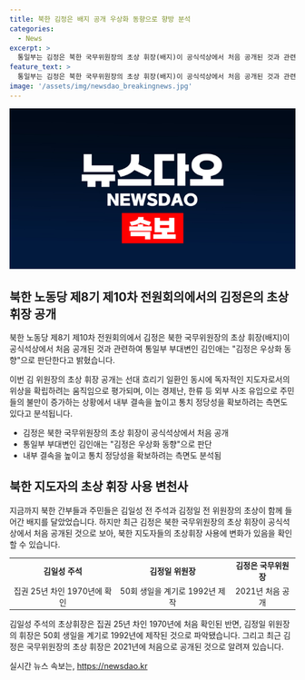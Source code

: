 ```yaml
---
title: 북한 김정은 배지 공개 우상화 동향으로 향방 분석
categories:
  - News
excerpt: >
  통일부는 김정은 북한 국무위원장의 초상 휘장(배지)이 공식석상에서 처음 공개된 것과 관련해 김정은 우상화 동향으로 판단한다고 밝혔다. 통일부 부대변인은 선대 흐리기 일환인 동시에 독자적인 지도자로서의 위상을 확립하려는 움직임으로 평가한다고 전했다. 또한 경제난, 한류 등 외부 사조 유입 등으로 주민들의 불만이 증가하는 상황에서 내부 결속을 높이고 통치 정당성을 확보하려는 측면도 있다고 덧붙였다. 중앙통신이 전원회의 참석 간부들이 김 위원장 초상휘장을 새겨진 배지를 착용한 사진을 공개한 것에 대한 이야기도 실렸다.
feature_text: >
  통일부는 김정은 북한 국무위원장의 초상 휘장(배지)이 공식석상에서 처음 공개된 것과 관련해 김정은 우상화 동향으로 판단한다고 밝혔다. 통일부 부대변인은 선대 흐리기 일환인 동시에 독자적인 지도자로서의 위상을 확립하려는 움직임으로 평가한다고 전했다. 또한 경제난, 한류 등 외부 사조 유입 등으로 주민들의 불만이 증가하는 상황에서 내부 결속을 높이고 통치 정당성을 확보하려는 측면도 있다고 덧붙였다. 중앙통신이 전원회의 참석 간부들이 김 위원장 초상휘장을 새겨진 배지를 착용한 사진을 공개한 것에 대한 이야기도 실렸다.
image: '/assets/img/newsdao_breakingnews.jpg'
---
```


<p><img src="/assets/img/newsdao_breakingnews.jpg" alt="ontimetimes 속보" /></p>

<h2 data-ke-size="size26">북한 노동당 제8기 제10차 전원회의에서의 김정은의 초상 휘장 공개</h2>

<p>북한 노동당 제8기 제10차 전원회의에서 김정은 북한 국무위원장의 초상 휘장(배지)이 공식석상에서 처음 공개된 것과 관련하여 통일부 부대변인 김인애는 "김정은 우상화 동향"으로 판단한다고 밝혔습니다.</p>

<p data-ke-size="size16">이번 김 위원장의 초상 휘장 공개는 선대 흐리기 일환인 동시에 독자적인 지도자로서의 위상을 확립하려는 움직임으로 평가되며, 이는 경제난, 한류 등 외부 사조 유입으로 주민들의 불만이 증가하는 상황에서 내부 결속을 높이고 통치 정당성을 확보하려는 측면도 있다고 분석됩니다.</p>

<ul>
    <li>김정은 북한 국무위원장의 초상 휘장이 공식석상에서 처음 공개</li>
    <li>통일부 부대변인 김인애는 "김정은 우상화 동향"으로 판단</li>
    <li>내부 결속을 높이고 통치 정당성을 확보하려는 측면도 분석됨</li>
</ul>

<h2 data-ke-size="size26">북한 지도자의 초상 휘장 사용 변천사</h2>

<p>지금까지 북한 간부들과 주민들은 김일성 전 주석과 김정일 전 위원장의 초상이 함께 들어간 배지를 달았었습니다. 하지만 최근 김정은 북한 국무위원장의 초상 휘장이 공식석상에서 처음 공개된 것으로 보아, 북한 지도자들의 초상휘장 사용에 변화가 있음을 확인할 수 있습니다.</p>

<table>
    <tr>
        <td style="text-align: center; height: 17px;"><b>김일성 주석</b></td>
        <td style="text-align: center; height: 17px;"><b>김정일 위원장</b></td>
        <td style="text-align: center; height: 17px;"><b>김정은 국무위원장</b></td>
    </tr>
    <tr>
        <td style="text-align: center; height: 17px;">집권 25년 차인 1970년에 확인</td>
        <td style="text-align: center; height: 17px;">50회 생일을 계기로 1992년 제작</td>
        <td style="text-align: center; height: 17px;">2021년 처음 공개</td>
    </tr>
</table>

<p data-ke-size="size16">김일성 주석의 초상휘장은 집권 25년 차인 1970년에 처음 확인된 반면, 김정일 위원장의 휘장은 50회 생일을 계기로 1992년에 제작된 것으로 파악됐습니다. 그리고 최근 김정은 국무위원장의 초상 휘장은 2021년에 처음으로 공개된 것으로 알려져 있습니다.</p>
실시간 뉴스 속보는, <a href="https://newsdao.kr" rel="dofollow">https://newsdao.kr</a>


